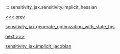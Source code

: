 
#

::: sensitivity_jax.sensitivity.implicit_hessian

<div class='container'>
<div class='left-div'><a href='/sensitivity_jax/api/sensitivity_jax/sensitivity/generate_optimization_with_state_fns'><<< prev<p>sensitivity_jax.generate_optimization_with_state_fns</p></a></div><div class='right-div'><a href='/sensitivity_jax/api/sensitivity_jax/sensitivity/implicit_jacobian'>next >>><p>sensitivity_jax.implicit_jacobian</p></a></div></div>